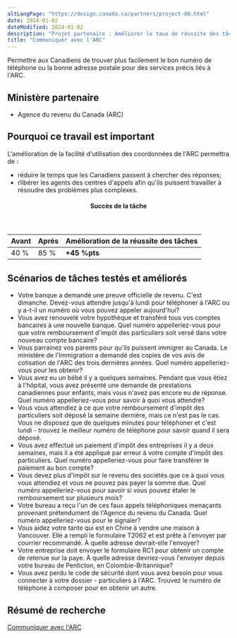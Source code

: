 ```yaml
---
altLangPage: "https://design.canada.ca/partners/project-08.html"
date: 2024-01-02
dateModified: 2024-01-02
description: "Projet partenaire : Améliorer le taux de réussite des tâches en ligne en aidant les utilisateurs et utilisatrices à trouver des informations. À l’aide des données probantes des centres d’appels et des données analytiques Web, le Bureau de la transformation numérique (BTN) s’est associé à l’Agence du revenu du Canada pour travailler à améliorer les résultats. Date : 2019"
title: "Communiquer avec l'ARC"
---
```

<p>Permettre aux Canadiens de trouver plus facilement le bon numéro de téléphone ou la bonne adresse postale pour des services précis liés à l'ARC.</p>
<h2>Ministère partenaire</h2>
<ul>
  <li>Agence du revenu du Canada (ARC)</li>
</ul>
<h2>Pourquoi ce travail est important</h2>
<p>L'amélioration de la facilité d'utilisation des coordonnées de l'ARC permettra de :</p>
<ul class="lst-spcd">
  <li>réduire le temps que les Canadiens passent à chercher des réponses;</li>
  <li>rlibérer les agents des centres d'appels afin qu'ils puissent travailler à résoudre des problèmes plus complexes.</li>
</ul>
<div class="row mrgn-tp-lg mrgn-bttm-lg">
  <div class="col-md-8">
    <div class="panel panel-success">
      <header class="panel-heading">
        <h4 class="panel-title text-center">Succès de la tâche</h4>
      </header>
      <table class="table">
        <thead>
          <tr style="">
            <th scope="col" class="col-md-3">Avant</th>
            <th scope="col" class="col-md-3">Après</th>
            <th scope="col" class="col-md-6">Amélioration de la réussite des tâches</th>
          </tr>
        </thead>
        <tbody>
          <tr>
            <td class="table-smnum">40&nbsp;%</td>
            <td class="table-smnum">85&nbsp;%</td>
            <td class="table-smnum"><span class="text-success"><strong>+45&nbsp;%pts</strong></span></td>
          </tr>
        </tbody>
      </table>
    </div>
  </div>
</div>
<h2>Scénarios de tâches testés et améliorés</h2>
<ul class="lst-spcd">
  <li>Votre banque a demandé une preuve officielle de revenu. C'est dimanche. Devez-vous attendre jusqu'à lundi pour téléphoner à l'ARC ou y a-t-il un numéro où vous pouvez appeler aujourd'hui?</li>
  <li>Vous avez renouvelé votre hypothèque et transféré tous vos comptes bancaires à une nouvelle banque. Quel numéro appelleriez-vous pour que votre remboursement d'impôt des particuliers soit versé dans votre nouveau compte bancaire?</li>
  <li>Vous parrainez vos parents pour qu'ils puissent immigrer au Canada. Le ministère de l'Immigration a demandé des copies de vos avis de cotisation de l'ARC des trois dernières années. Quel numéro appelleriez-vous pour les obtenir?</li>
  <li>Vous avez eu un bébé il y a quelques semaines. Pendant que vous étiez à l'hôpital, vous avez présenté une demande de prestations canadiennes pour enfants, mais vous n'avez pas encore eu de réponse. Quel numéro appelleriez-vous pour savoir à quoi vous attendre?</li>
  <li>Vous vous attendiez à ce que votre remboursement d'impôt des particuliers soit déposé la semaine dernière, mais ce n'est pas le cas. Vous ne disposez que de quelques minutes pour téléphoner et c'est lundi - trouvez le meilleur numéro de téléphone pour savoir quand il sera déposé.</li>
  <li>Vous avez effectué un paiement d'impôt des entreprises il y a deux semaines, mais il a été appliqué par erreur à votre compte d'impôt des particuliers. Quel numéro appelleriez-vous pour faire transférer le paiement au bon compte?</li>
  <li>Vous devez plus d'impôt sur le revenu des sociétés que ce à quoi vous vous attendiez et vous ne pouvez pas payer la somme due. Quel numéro appelleriez-vous pour savoir si vous pouvez étaler le remboursement sur plusieurs mois?</li>
  <li>Votre bureau a reçu l'un de ces faux appels téléphoniques menaçants provenant prétendument de l'Agence du revenu du Canada. Quel numéro appelleriez-vous pour le signaler?</li>
  <li>Vous aidez votre tante qui est en Chine à vendre une maison à Vancouver. Elle a rempli le formulaire T2062 et est prête à l'envoyer par courrier recommandé. À quelle adresse devrait-elle l'envoyer?</li>
  <li>Votre entreprise doit envoyer le formulaire RC1 pour obtenir un compte de retenue sur la paye. À quelle adresse devriez-vous l'envoyer depuis votre bureau de Penticton, en Colombie-Britannique?</li>
  <li>Vous avez perdu le code de sécurité dont vous avez besoin pour vous connecter à votre dossier - particuliers à l'ARC. Trouvez le numéro de téléphone à composer pour en obtenir un autre.</li>
</ul>
<h2>Résumé de recherche</h2>
<p><a href="https://conception.canada.ca/resumes-recherche/arc-contactez-nous-resume-recherche.html">Communiquer avec l'ARC</a></p>
